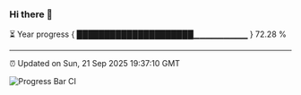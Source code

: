 ### Hi there 👋

⏳ Year progress { █████████████████████▁▁▁▁▁▁▁▁▁ } 72.28 %

---

⏰ Updated on Sun, 21 Sep 2025 19:37:10 GMT

![Progress Bar CI](https://github.com/IshwaranRudhara/GIT-ACTION/workflows/Progress%20Bar%20CI/badge.svg)
